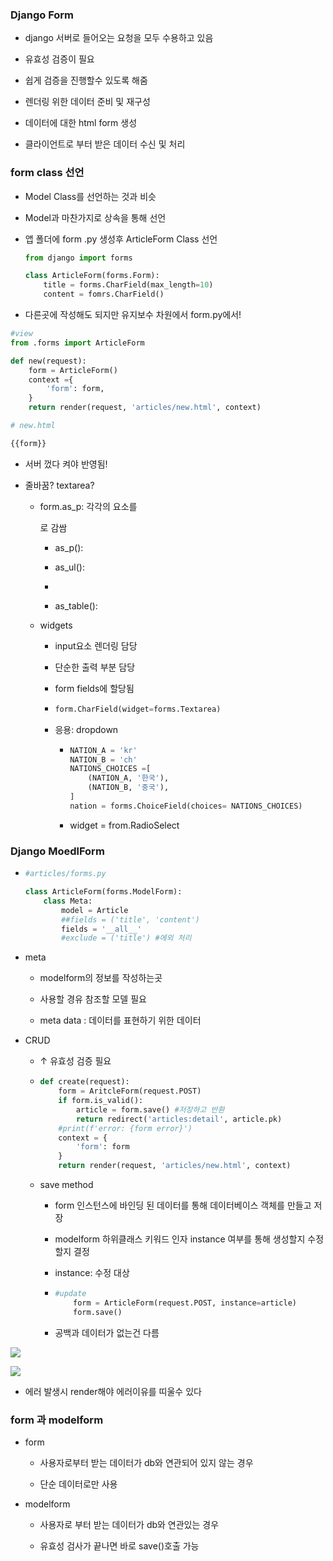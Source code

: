 ### Django Form

- django 서버로 들어오는 요청을 모두 수용하고 있음

- 유효성 검증이 필요

- 쉽게 검증을 진행할수 있도록 해줌

- 렌더링 위한 데이터 준비 및 재구성

- 데이터에 대한 html form 생성

- 클라이언트로 부터 받은 데이터 수신 및 처리

### form class 선언

- Model Class를 선언하는 것과 비슷

- Model과 마찬가지로 상속을 통해 선언

- 앱 폴더에 form .py 생성후 ArticleForm Class 선언
  
  ```python
  from django import forms
  
  class ArticleForm(forms.Form):
      title = forms.CharField(max_length=10)
      content = fomrs.CharField()
  ```

- 다른곳에 작성해도 되지만 유지보수 차원에서 form.py에서!

```python
#view
from .forms import ArticleForm

def new(request):
    form = ArticleForm()
    context ={
        'form': form,
    }
    return render(request, 'articles/new.html', context)
```

```python
# new.html

{{form}}
```

- 서버 껐다 켜야 반영됨!

- 줄바꿈? textarea?
  
  - form.as_p: 각각의 요소를 <p>로 감쌈
    
    - as_p(): <p>
    
    - as_ul(): <li>
    
    - as_table(): <tr>
  
  - widgets
    
    - input요소 렌더링 담당
    
    - 단순한 출력 부분 담당
    
    - form fields에 할당됨
    
    - ```python
      form.CharField(widget=forms.Textarea)
      ```
    
    - 응용: dropdown
      
      - ```python
        NATION_A = 'kr'
        NATION_B = 'ch'
        NATIONS_CHOICES =[
            (NATION_A, '한국'),
            (NATION_B, '중국'),
        ]
        nation = forms.ChoiceField(choices= NATIONS_CHOICES)
        ```
      - widget = from.RadioSelect

### Django MoedlForm

- ```python
  #articles/forms.py
  
  class ArticleForm(forms.ModelForm):
      class Meta:
          model = Article
          ##fields = ('title', 'content')
          fields = '__all__'
          #exclude = ('title') #에외 처리
  ```

- meta
  
  - modelform의 정보를 작성하는곳
  
  - 사용할 경유 참조할 모델 필요
  
  - meta data : 데이터를 표현하기 위한 데이터

- CRUD
  
  - ↑ 유효성 검증 필요
  
  - ```python
    def create(request):
        form = AritcleForm(request.POST)
        if form.is_valid():
            article = form.save() #저장하고 반환
            return redirect('articles:detail', article.pk)
        #print(f'error: {form error}')
        context = {
            'form': form
        }
        return render(request, 'articles/new.html', context)
    ```
  
  - save method
    
    - form 인스턴스에 바인딩 된 데이터를 통해 데이터베이스 객체를 만들고 저장
    
    - modelform 하위클래스 키워드 인자 instance 여부를 통해 생성할지 수정할지 결정
    
    - instance: 수정 대상
    
    - ```python
      #update
          form = ArticleForm(request.POST, instance=article)
          form.save()
      ```
    
    - 공백과 데이터가 없는건 다름

![](0906_djangoform_assets/2022-09-06-11-17-39-image.png)

![](0906_djangoform_assets/2022-09-06-11-21-18-image.png)

- 에러 발생시 render해야 에러이유를 띠울수 있다





### form 과 modelform

- form 
  
  - 사용자로부터 받는 데이터가 db와 연관되어 있지 않는 경우
  
  - 단순 데이터로만 사용

- modelform
  
  - 사용자로 부터 받는 데이터가 db와 연관있는 경우
  
  - 유효성 검사가 끝나면 바로 save()호출 가능
